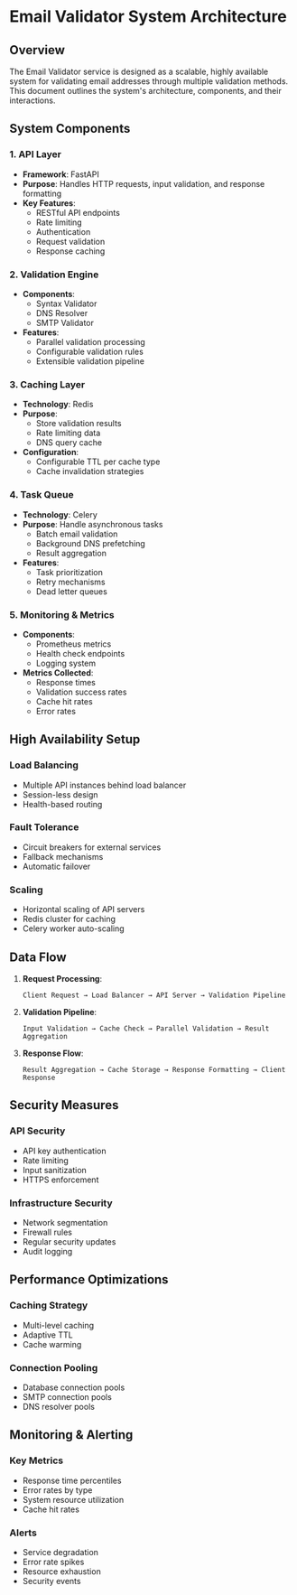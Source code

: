 # Email Validator System Architecture

## Overview
The Email Validator service is designed as a scalable, highly available system for validating email addresses through multiple validation methods. This document outlines the system's architecture, components, and their interactions.

## System Components

### 1. API Layer
- **Framework**: FastAPI
- **Purpose**: Handles HTTP requests, input validation, and response formatting
- **Key Features**:
  - RESTful API endpoints
  - Rate limiting
  - Authentication
  - Request validation
  - Response caching

### 2. Validation Engine
- **Components**:
  - Syntax Validator
  - DNS Resolver
  - SMTP Validator
- **Features**:
  - Parallel validation processing
  - Configurable validation rules
  - Extensible validation pipeline

### 3. Caching Layer
- **Technology**: Redis
- **Purpose**: 
  - Store validation results
  - Rate limiting data
  - DNS query cache
- **Configuration**:
  - Configurable TTL per cache type
  - Cache invalidation strategies

### 4. Task Queue
- **Technology**: Celery
- **Purpose**: Handle asynchronous tasks
  - Batch email validation
  - Background DNS prefetching
  - Result aggregation
- **Features**:
  - Task prioritization
  - Retry mechanisms
  - Dead letter queues

### 5. Monitoring & Metrics
- **Components**:
  - Prometheus metrics
  - Health check endpoints
  - Logging system
- **Metrics Collected**:
  - Response times
  - Validation success rates
  - Cache hit rates
  - Error rates

## High Availability Setup

### Load Balancing
- Multiple API instances behind load balancer
- Session-less design
- Health-based routing

### Fault Tolerance
- Circuit breakers for external services
- Fallback mechanisms
- Automatic failover

### Scaling
- Horizontal scaling of API servers
- Redis cluster for caching
- Celery worker auto-scaling

## Data Flow

1. **Request Processing**:
   ```
   Client Request → Load Balancer → API Server → Validation Pipeline
   ```

2. **Validation Pipeline**:
   ```
   Input Validation → Cache Check → Parallel Validation → Result Aggregation
   ```

3. **Response Flow**:
   ```
   Result Aggregation → Cache Storage → Response Formatting → Client Response
   ```

## Security Measures

### API Security
- API key authentication
- Rate limiting
- Input sanitization
- HTTPS enforcement

### Infrastructure Security
- Network segmentation
- Firewall rules
- Regular security updates
- Audit logging

## Performance Optimizations

### Caching Strategy
- Multi-level caching
- Adaptive TTL
- Cache warming

### Connection Pooling
- Database connection pools
- SMTP connection pools
- DNS resolver pools

## Monitoring & Alerting

### Key Metrics
- Response time percentiles
- Error rates by type
- System resource utilization
- Cache hit rates

### Alerts
- Service degradation
- Error rate spikes
- Resource exhaustion
- Security events